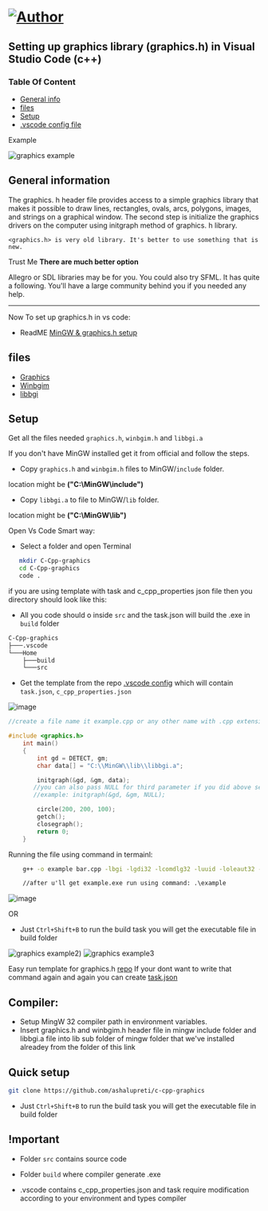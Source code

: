 # [![Author](https://img.shields.io/badge/Auther---Ashalupreti-blu)](https://img.shields.io/badge/Author--Ashal-blu?utm_source=github.com&utm_medium=campaign&utm_content=button&utm_campaign=dmhendricks%2Ffile-icon-vectors)

## Setting up graphics library (graphics.h) in Visual Studio Code (c++)

### Table Of Content

- [General info](#general-info)
- [files](#files)
- [Setup](#setup)
- [.vscode config file](https://github.com/ashalupreti/c-cpp-graphics/tree/main/.vscode)

Example

![graphics example](https://user-images.githubusercontent.com/90265701/206486439-24d61ddc-e6a0-4883-8490-6d1398edc526.png)

## General information

The graphics. h header file provides access to a simple graphics library that makes it possible to draw lines, rectangles, ovals, arcs, polygons, images, and strings on a graphical window. The second step is initialize the graphics drivers on the computer using initgraph method of graphics. h library.

`<graphics.h> is very old library. It's better to use something that is new.`

Trust Me **There are much better option**

Allegro or SDL libraries may be for you.
You could also try SFML. It has quite a following. You'll have a large community behind you if you needed any help.

---

Now To set up graphics.h in vs code:

- ReadME [MinGW & graphics.h setup](https://github.com/sagargoswami2001/Setup-Graphics.h-for-Visual-Studio-Code/blob/main/README.md)

## files

- [Graphics](./graphics.h)
- [Winbgim](./winbgim.h)
- [libbgi](./libbgi.a)

## Setup

Get all the files needed `graphics.h`, `winbgim.h` and `libbgi.a`

If you don't have MinGW installed get it from official and follow the steps.

- Copy `graphics.h` and `winbgim.h` files to MinGW/`include` folder.

location might be **("C:\MinGW\include\")**

- Copy `libbgi.a` to file to MinGW/`lib` folder.

location might be **("C:\MinGW\lib\")**

Open Vs Code Smart way:

- Select a folder and open Terminal

```bash
   mkdir C-Cpp-graphics
   cd C-Cpp-graphics
   code .
```

if you are using template with task and c_cpp_properties json file then you directory should look like this:

- All you code should o inside `src` and the task.json will build the .exe in `build` folder

```cmd
C-Cpp-graphics
├───.vscode
└───Home
    ├───build
    └───src
```

- Get the template from the repo [.vscode config](https://github.com/ashalupreti/c-cpp-graphics/tree/main/.vscode) which will contain `task.json`, `c_cpp_properties.json`

![image](https://user-images.githubusercontent.com/90265701/206495618-aeafc032-bd06-4111-b5ed-3e347ed88cfc.png)

```cpp
//create a file name it example.cpp or any other name with .cpp extension

#include <graphics.h>
    int main()
    {
        int gd = DETECT, gm;
        char data[] = "C:\\MinGW\\lib\\libbgi.a";

        initgraph(&gd, &gm, data);
       //you can also pass NULL for third parameter if you did above setup successfully
       //example: initgraph(&gd, &gm, NULL);

        circle(200, 200, 100);
        getch();
        closegraph();
        return 0;
    }
```

Running the file using command in termainl:

```cmd
    g++ -o example bar.cpp -lbgi -lgdi32 -lcomdlg32 -luuid -loleaut32 -lole32

    //after u'll get example.exe run using command: .\example
```

![image](https://user-images.githubusercontent.com/90265701/206496768-c83d2218-6ec0-48bc-95fe-53ea1cda2ac6.png)

OR

- Just `Ctrl+Shift+B` to run the build task you will get the executable file in build folder

![graphics example2](https://user-images.githubusercontent.com/90265701/206497821-cd08cfe8-898a-47c0-9b04-658959fa25de.png))
![graphics example3](https://user-images.githubusercontent.com/90265701/206497861-077bb5c7-2f01-46e2-837d-ff0b94092aa9.png)

Easy run template for graphics.h [repo](https://github.com/ashalupreti/c-cpp-graphics)
If your dont want to write that command again and again you can create [task.json](https://github.com/ullaskunder3/graphics.h-setup/tree/main/.vscode)

## Compiler:

- Setup MingW 32 compiler path in environment variables.
- Insert graphics.h and winbgim.h header file in mingw include folder and libbgi.a file into lib sub folder of mingw folder that we've installed alreadey from the folder of this link

## Quick setup

```bash
git clone https://github.com/ashalupreti/c-cpp-graphics
```

- Just `Ctrl+Shift+B` to run the build task you will get the executable file in build folder

## !mportant

- Folder `src` contains source code

- Folder `build` where compiler generate .exe

- .vscode contains c_cpp_properties.json and task require modification according to your environment and types compiler
